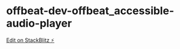 # offbeat-dev-offbeat_accessible-audio-player

[Edit on StackBlitz ⚡️](https://stackblitz.com/edit/vitejs-vite-eb7b4u)